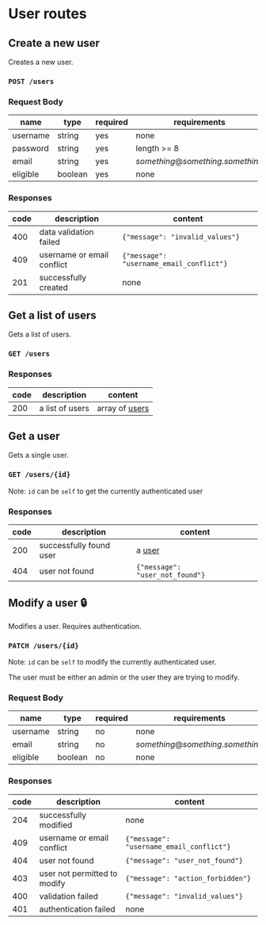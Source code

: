 # User routes

## Create a new user
Creates a new user.
### `POST /users`
### Request Body
|name|type|required|requirements|
|--------|-------|--------|------------|
|username|string |yes|none|
|password|string|yes|length >= 8|
|email|string|yes|_something_@_something_._something_|
|eligible|boolean|yes|none|
### Responses
|code|description|content|
|----|----------------------|-------|
|400 |data validation failed|`{"message": "invalid_values"}`|
|409 |username or email conflict|`{"message": "username_email_conflict"}`|
|201 |successfully created|none|

## Get a list of users
Gets a list of users.
### `GET /users`
### Responses
|code|description|content|
|----|---------------|-------|
|200|a list of users|array of [users](index.md#user)|

## Get a user
Gets a single user.
### `GET /users/{id}`
Note: `id` can be `self` to get the currently authenticated user
### Responses
|code|description|content|
|----|---------------|-------|
|200|successfully found user|a [user](index.md#user)|
|404|user not found|`{"message": "user_not_found"}`|

## Modify a user :lock:
Modifies a user. Requires authentication.
### `PATCH /users/{id}`
Note: `id` can be `self` to modify the currently authenticated user.

The user must be either an admin or the user they are trying to modify.
### Request Body
|name|type|required|requirements|
|--------|-------|--------|------------|
|username|string |no|none|
|email|string|no|_something_@_something_._something_|
|eligible|boolean|no|none|

### Responses
|code|description|content|
|----|---------------|-------|
|204 |successfully modified|none|
|409 |username or email conflict|`{"message": "username_email_conflict"}`|
|404 |user not found|`{"message": "user_not_found"}`|
|403 |user not permitted to modify|`{"message": "action_forbidden"}`|
|400 |validation failed|`{"message": "invalid_values"}`|
|401 |authentication failed|none|